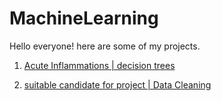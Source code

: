 # MachineLearning

Hello everyone! here are some of my projects.

1. [Acute Inflammations | decision trees](./AcuteInflammations.py)

2. [suitable candidate for project | Data Cleaning](./TCStalentOcean.ipynb)
